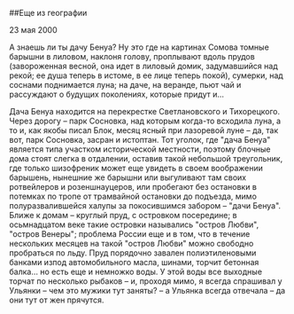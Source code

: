 ##Еще из географии

23 мая 2000

А знаешь ли ты дачу Бенуа?
Ну это где на картинах Сомова томные барышни в лиловом, наклоня голову, проплывают вдоль прудов (завороженная весной, она идет в лиловый домик, задумавшийся над рекой; ее душа теперь в истоме, в ее лице теперь покой), сумерки, над соснами поднимается луна; на даче, на веранде, пьют чай и рассуждают о будущих поколениях, которые придут и...

Дача Бенуа находится на перекрестке Светлановского и Тихорецкого. Через дорогу – парк Сосновка, над которым когда-то всходила луна, а то и, как якобы писал Блок, месяц ясный при лазоревой луне – да, так вот, парк Сосновка, засран и истоптан. Тот уголок, где "дача Бенуа" является типа участком исторической местности, поэтому блочные дома стоят слегка в отдалении, оставив такой небольшой треугольник, где только шизофреник может еще увидеть в своем воображении барышень, нынешние же барышни или выгуливают там своих ротвейлеров и розеншнауцеров, или пробегают без остановки в потемках по тропе от трамвайной остановки до подъезда, мимо полуразвалившейся халупы за покосившимся забором – "дачи Бенуа". Ближе к домам – круглый пруд, с островком посередине; в осьмнадцатом веке такие островки назывались "остров Любви", "остров Венеры"; проблема России еще и в том, что в течение нескольких месяцев на такой "остров Любви" можно свободно пробраться по льду. Пруд порядочно завален полиэтиленовыми банками изпод автомобильного масла, шинами, торчит бетонная балка... но есть еще и немножко воды. У этой воды все выходные торчат по несколько рыбаков – и, проходя мимо, я всегда спрашивал у Ульянки – чем это мужики тут заняты? – а Ульянка всегда отвечала – да они тут от жен прячутся.
